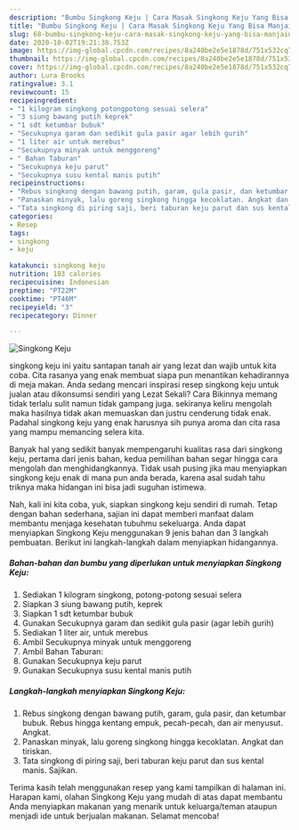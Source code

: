 ```yaml
---
description: "Bumbu Singkong Keju | Cara Masak Singkong Keju Yang Bisa Manjain Lidah"
title: "Bumbu Singkong Keju | Cara Masak Singkong Keju Yang Bisa Manjain Lidah"
slug: 68-bumbu-singkong-keju-cara-masak-singkong-keju-yang-bisa-manjain-lidah
date: 2020-10-02T19:21:38.753Z
image: https://img-global.cpcdn.com/recipes/8a240be2e5e1878d/751x532cq70/singkong-keju-foto-resep-utama.jpg
thumbnail: https://img-global.cpcdn.com/recipes/8a240be2e5e1878d/751x532cq70/singkong-keju-foto-resep-utama.jpg
cover: https://img-global.cpcdn.com/recipes/8a240be2e5e1878d/751x532cq70/singkong-keju-foto-resep-utama.jpg
author: Lura Brooks
ratingvalue: 3.1
reviewcount: 15
recipeingredient:
- "1 kilogram singkong potongpotong sesuai selera"
- "3 siung bawang putih keprek"
- "1 sdt ketumbar bubuk"
- "Secukupnya garam dan sedikit gula pasir agar lebih gurih"
- "1 liter air untuk merebus"
- "Secukupnya minyak untuk menggoreng"
- " Bahan Taburan"
- "Secukupnya keju parut"
- "Secukupnya susu kental manis putih"
recipeinstructions:
- "Rebus singkong dengan bawang putih, garam, gula pasir, dan ketumbar bubuk. Rebus hingga kentang empuk, pecah-pecah, dan air menyusut. Angkat."
- "Panaskan minyak, lalu goreng singkong hingga kecoklatan. Angkat dan tiriskan."
- "Tata singkong di piring saji, beri taburan keju parut dan sus kental manis. Sajikan."
categories:
- Resep
tags:
- singkong
- keju

katakunci: singkong keju 
nutrition: 183 calories
recipecuisine: Indonesian
preptime: "PT22M"
cooktime: "PT46M"
recipeyield: "3"
recipecategory: Dinner

---
```



![Singkong Keju](https://img-global.cpcdn.com/recipes/8a240be2e5e1878d/751x532cq70/singkong-keju-foto-resep-utama.jpg)


singkong keju ini yaitu santapan tanah air yang lezat dan wajib untuk kita coba. Cita rasanya yang enak membuat siapa pun menantikan kehadirannya di meja makan.
Anda sedang mencari inspirasi resep singkong keju untuk jualan atau dikonsumsi sendiri yang Lezat Sekali? Cara Bikinnya memang tidak terlalu sulit namun tidak gampang juga. sekiranya keliru mengolah maka hasilnya tidak akan memuaskan dan justru cenderung tidak enak. Padahal singkong keju yang enak harusnya sih punya aroma dan cita rasa yang mampu memancing selera kita.



Banyak hal yang sedikit banyak mempengaruhi kualitas rasa dari singkong keju, pertama dari jenis bahan, kedua pemilihan bahan segar hingga cara mengolah dan menghidangkannya. Tidak usah pusing jika mau menyiapkan singkong keju enak di mana pun anda berada, karena asal sudah tahu triknya maka hidangan ini bisa jadi suguhan istimewa.


Nah, kali ini kita coba, yuk, siapkan singkong keju sendiri di rumah. Tetap dengan bahan sederhana, sajian ini dapat memberi manfaat dalam membantu menjaga kesehatan tubuhmu sekeluarga. Anda dapat menyiapkan Singkong Keju menggunakan 9 jenis bahan dan 3 langkah pembuatan. Berikut ini langkah-langkah dalam menyiapkan hidangannya.

<!--inarticleads1-->

##### Bahan-bahan dan bumbu yang diperlukan untuk menyiapkan Singkong Keju:

1. Sediakan 1 kilogram singkong, potong-potong sesuai selera
1. Siapkan 3 siung bawang putih, keprek
1. Siapkan 1 sdt ketumbar bubuk
1. Gunakan Secukupnya garam dan sedikit gula pasir (agar lebih gurih)
1. Sediakan 1 liter air, untuk merebus
1. Ambil Secukupnya minyak untuk menggoreng
1. Ambil  Bahan Taburan:
1. Gunakan Secukupnya keju parut
1. Gunakan Secukupnya susu kental manis putih




<!--inarticleads2-->

##### Langkah-langkah menyiapkan Singkong Keju:

1. Rebus singkong dengan bawang putih, garam, gula pasir, dan ketumbar bubuk. Rebus hingga kentang empuk, pecah-pecah, dan air menyusut. Angkat.
1. Panaskan minyak, lalu goreng singkong hingga kecoklatan. Angkat dan tiriskan.
1. Tata singkong di piring saji, beri taburan keju parut dan sus kental manis. Sajikan.




Terima kasih telah menggunakan resep yang kami tampilkan di halaman ini. Harapan kami, olahan Singkong Keju yang mudah di atas dapat membantu Anda menyiapkan makanan yang menarik untuk keluarga/teman ataupun menjadi ide untuk berjualan makanan. Selamat mencoba!
